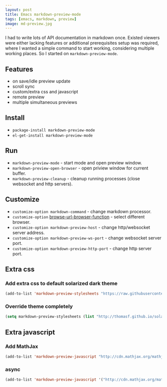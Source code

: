 ```yaml
---
layout: post
title: Emacs markdown-preview-mode
tags: [emacs, markdown, preview]
image: md-preview.jpg
---
```


I had to write lots of API documentation in markdown once. Existed viewers were either lacking features or additional prerequisites setup was required, where I wanted a simple command to start working, considering multiple working places. So I started on `markdown-preview-mode`.

## Features

* on save/idle preview update
* scroll sync
* custom/extra css and javascript
* remote preview
* multiple simultaneous previews

<!--more-->

## Install

* `package-install markdown-preview-mode`
* `el-get-install markdown-preview-mode`

## Run

* `markdown-preview-mode` - start mode and open preview window.
* `markdown-preview-open-browser` - open priview window for current buffer.
* `markdown-preview-cleanup` - cleanup running processes (close websocket and http servers).

## Customize

* `customize-option markdown-command` - change markdown processor.
* `customize-option` [browse-url-browser-function](http://www.emacswiki.org/emacs/BrowseUrl) - select different browser.
* `customize-option markdown-preview-host` - change http/websocket server address.
* `customize-option markdown-preview-ws-port` - change websocket server port.
* `customize-option markdown-preview-http-port` - change http server port.

## Extra css

### Add extra css to default solarized dark theme
```lisp
(add-to-list 'markdown-preview-stylesheets "https://raw.githubusercontent.com/richleland/pygments-css/master/emacs.css")
```
### Override theme completely

```lisp
(setq markdown-preview-stylesheets (list "http://thomasf.github.io/solarized-css/solarized-light.min.css"))
```

## Extra javascript

### Add MathJax

```lisp
(add-to-list 'markdown-preview-javascript "http://cdn.mathjax.org/mathjax/latest/MathJax.js?config=TeX-MML-AM_CHTML")
```
### async

```lisp
(add-to-list 'markdown-preview-javascript '("http://cdn.mathjax.org/mathjax/latest/MathJax.js?config=TeX-MML-AM_CHTML" . async))
```
